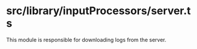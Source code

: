 src/library/inputProcessors/server.ts
===
This module is responsible for downloading logs from the server.